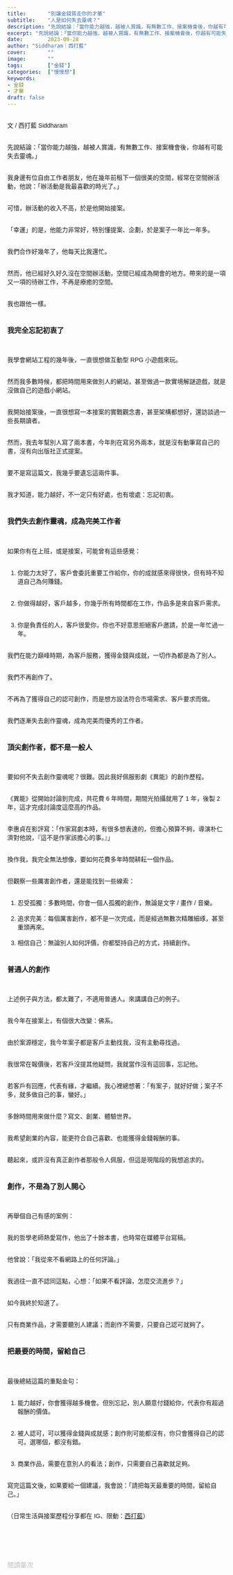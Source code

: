 ```yaml
---
title:       "別讓金錢買走你的才華"
subtitle:    "人是如何失去靈魂？"
description: "先說結論：「當你能力越強，越被人賞識，有無數工作、接案機會後，你越有可能失去靈魂。」..."
excerpt: "先說結論：「當你能力越強，越被人賞識，有無數工作、接案機會後，你越有可能失去靈魂。」..."
date:        2023-09-28
author: "Siddharam｜西打藍"
cover:       ""
image:       ""
tags:        ["金錢"]
categories:  ["慢慢想"]
keywords:
- 金錢
- 才華
draft: false
---
```


<article style="font-family: 'Noto Sans TC', '微軟正黑體', sans-serif; font-weight: 300;">

<br>文 / 西打藍 Siddharam<br><br>

先說結論：「當你能力越強，越被人賞識，有無數工作、接案機會後，你越有可能失去靈魂。」<br><br>

我身邊有位自由工作者朋友，他在幾年前租下一個很美的空間，經常在空間辦活動，他說：「辦活動是我最喜歡的時光了。」<br><br>

可惜，辦活動的收入不高，於是他開始接案。<br><br>

「幸運」的是，他能力非常好，特別懂提案、企劃，於是案子一年比一年多。<br><br>

我們合作好幾年了，他每天比我還忙。<br><br>

然而，他已經好久好久沒在空間辦活動，空間已經成為開會的地方。帶來的是一項又一項的待辦工作，不再是療癒的空間。<br><br>

我也跟他一樣。<br><br>


<h3 class="article-h1-color">我完全忘記初衷了</h3><br>

我學會網站工程的幾年後，一直很想做互動型 RPG 小遊戲來玩。<br><br>

然而我多數時候，都把時間用來做別人的網站，甚至做過一款實境解謎遊戲，就是沒做自己的遊戲小網站。<br><br>

我開始接案後，一直很想寫一本接案的實戰觀念書，甚至架構都想好，還訪談過一些長期讀者。<br><br>

然而，我去年幫別人寫了兩本書，今年則在寫另外兩本，就是沒有動筆寫自己的書，沒有向出版社正式提案。<br><br>

要不是寫這篇文，我幾乎要遺忘這兩件事。<br><br>

我才知道，能力越好，不一定只有好處，也有壞處：忘記初衷。<br><br>

<h3 class="article-h1-color">我們失去創作靈魂，成為完美工作者</h3><br>

如果你有在上班，或是接案，可能曾有這些感覺：<br><br>

1. 你能力太好了，客戶會委託重要工作給你，你的成就感來得很快，但有時不知道自己為何賺錢。<br><br>

2. 你做得越好，客戶越多，你幾乎所有時間都在工作，作品多是來自客戶需求。<br><br>

3. 你是負責任的人，客戶很愛你，你也不好意思拒絕客戶邀請，於是一年忙過一年。<br><br>

我們在能力巔峰時期，為客戶服務，獲得金錢與成就，一切作為都是為了別人。<br><br>

我們不再創作了。<br><br>

不再為了獲得自己的認可創作，而是想方設法符合市場需求、客戶要求而做。<br><br>

我們逐漸失去創作靈魂，成為完美而優秀的工作者。<br><br>


<h3 class="article-h1-color">頂尖創作者，都不是一般人</h3><br>

要如何不失去創作靈魂呢？很難。因此我好佩服影劇《異能》的創作歷程。<br><br>

《異能》從開始討論到完成，共花費 6 年時間，期間光拍攝就用了 1 年，後製 2 年，這才完成討論度這麼高的作品。<br><br>

李惠貞在影評寫：「作家寫劇本時，有很多想表達的，但擔心預算不夠，導演朴仁濟對他說，『這不是作家該擔心的事。』」<br><br>

換作我，我完全無法想像，要如何花費多年時間耕耘一個作品。<br><br>

但觀察一些厲害創作者，還是能找到一些線索：<br><br>

1. 忍受孤獨：多數時間，你會一個人孤獨的創作，無論是文字 / 畫作 / 音樂。<br><br>
2. 追求完美：每個厲害創作，都不是一次完成，而是經過無數次精雕細琢，甚至重頭再來。<br><br>
3. 相信自己：無論別人如何評價，你都堅持自己的方式，持續創作。<br><br>


<h3 class="article-h1-color">普通人的創作</h3><br>

上述例子與方法，都太難了，不適用普通人。來講講自己的例子。<br><br>

我今年在接案上，有個很大改變：佛系。<br><br>

由於案源穩定，我今年案子都是客戶主動找我，沒有主動尋找過。<br><br>

我很常在報價後，若客戶沒提其他疑問，我就當作沒有這回事，忘記他。<br><br>

若客戶有回應，代表有緣，才繼續。我心裡總想著：「有案子，就好好做；案子不多，就多做自己的事，蠻好。」<br><br>

多餘時間用來做什麼？寫文、創業、體驗世界。<br><br>

我希望創業的內容，能更符合自己喜歡、也能獲得金錢報酬的事。<br><br>

聽起來，或許沒有真正創作者那般令人佩服，但這是現階段的我想追求的。<br><br>


<h3 class="article-h1-color">創作，不是為了別人開心</h3><br>

再舉個自己有感的案例：<br><br>

我的哲學老師熱愛寫作，他出了十餘本書，也時常在媒體平台寫稿。<br><br>

他曾說：「我從來不看網路上的任何評論。」<br><br>

我過往一直不認同這點，心想：「如果不看評論，怎麼交流進步？」<br><br>

如今我終於知道了。<br><br>

只有商業作品，才需要聽別人建議；而創作不需要，只要自己認可就夠了。<br><br>


<h3 class="article-h1-color">把最要的時間，留給自己</h3><br>

最後總結這篇的重點金句：<br><br>

1. 能力越好，你會獲得越多機會。但別忘記，別人願意付錢給你，代表你有超過報酬的價值。<br><br>

2. 被人認可，可以獲得金錢與成就感；創作則可能都沒有，你只會獲得自己的認可。選哪個，都沒有錯。<br><br>

3. 商業作品，需要在意別人的看法；創作，只需要自己喜歡就足夠。<br><br>

寫完這篇文後，如果要給一個建議，我會說：「請把每天最重要的時間，留給自己。」<br><br>


<!-- 
能力越強，越多人看見你，你越可能失去靈魂。

太為別人負責任，總是準時完成。
不敢拒絕別人的人。
非常美好的邀請。

你人生太順遂了，順遂到失去靈魂。

我今年在接案上，對比去年有個重大不同：佛系。

很多寫小說、劇本的人，編曲家都是。死後才有名的畫家也是。

西打藍不算，因為每篇文字都是對外，我會想要符合市場需求。


案例 > 證明案例 > 壞處 > 怎麼改變（列步驟） > 結語總結金句 -->





（日常生活與接案歷程分享都在 IG、限動：<a href="https://www.instagram.com/sidd.blue/" target="_blank">西打藍</a>）<br><br>

<!-- <h3 class="article-h1-color"></h3><br> -->

<br><br><br>

</article>

<div style="color: #bfbfbf; font-size: 15px;" id="busuanzi_container_page_pv">
  閱讀量<span id="busuanzi_value_page_pv"></span>次
</div>

<script src="../../js/post.js"></script>
